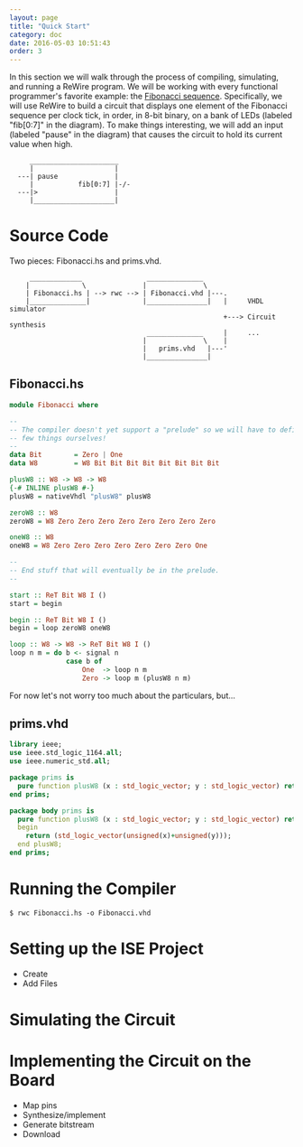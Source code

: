 ```yaml
---
layout: page
title: "Quick Start"
category: doc
date: 2016-05-03 10:51:43
order: 3
---
```



In this section we will walk through the process of compiling, simulating, and running a ReWire program. We will be working with every functional programmer's favorite example: the [Fibonacci sequence](http://en.wikipedia.org/wiki/Fibonacci_number). Specifically, we will use ReWire to build a circuit that displays one element of the Fibonacci sequence per clock tick, in order, in 8-bit binary, on a bank of LEDs (labeled "fib[0:7]" in the diagram). To make things interesting, we will add an input (labeled "pause" in the diagram) that causes the circuit to hold its current value when high.

```
     ______________________
     |                    |
  ---| pause              |
     |           fib[0:7] |-/-
  ---|>                   |
     |____________________|
```

# Source Code

Two pieces: Fibonacci.hs and prims.vhd.


```
     _____________                ______________
    |             \              |              \
    | Fibonacci.hs | --> rwc --> | Fibonacci.vhd |---.
    |______________|             |_______________|   |     VHDL simulator
                                                     +---> Circuit synthesis
                                  ______________     |     ...
                                 |              \    |
                                 |   prims.vhd   |---'
                                 |_______________|
```

## Fibonacci.hs

```haskell
module Fibonacci where

--
-- The compiler doesn't yet support a "prelude" so we will have to define a
-- few things ourselves!
--
data Bit        = Zero | One
data W8         = W8 Bit Bit Bit Bit Bit Bit Bit Bit

plusW8 :: W8 -> W8 -> W8
{-# INLINE plusW8 #-}
plusW8 = nativeVhdl "plusW8" plusW8

zeroW8 :: W8
zeroW8 = W8 Zero Zero Zero Zero Zero Zero Zero Zero

oneW8 :: W8
oneW8 = W8 Zero Zero Zero Zero Zero Zero Zero One

--
-- End stuff that will eventually be in the prelude.
--

start :: ReT Bit W8 I ()
start = begin

begin :: ReT Bit W8 I ()
begin = loop zeroW8 oneW8

loop :: W8 -> W8 -> ReT Bit W8 I ()
loop n m = do b <- signal n
              case b of
                  One  -> loop n m
                  Zero -> loop m (plusW8 n m)
```

For now let's not worry too much about the particulars, but...

## prims.vhd

```vhdl
library ieee;
use ieee.std_logic_1164.all;
use ieee.numeric_std.all;

package prims is
  pure function plusW8 (x : std_logic_vector; y : std_logic_vector) return std_logic_vector;
end prims;

package body prims is
  pure function plusW8 (x : std_logic_vector; y : std_logic_vector) return std_logic_vector is
  begin
	return (std_logic_vector(unsigned(x)+unsigned(y)));
  end plusW8;
end prims;
```

# Running the Compiler

    $ rwc Fibonacci.hs -o Fibonacci.vhd

# Setting up the ISE Project

* Create
* Add Files

# Simulating the Circuit

# Implementing the Circuit on the Board

* Map pins
* Synthesize/implement
* Generate bitstream
* Download
